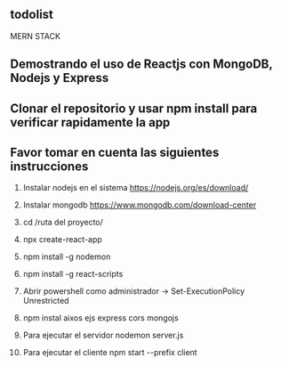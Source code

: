 ## todolist
 MERN STACK
## Demostrando el uso de Reactjs con MongoDB, Nodejs y Express

## Clonar el repositorio y usar npm install para verificar rapidamente la app

## Favor tomar en cuenta las siguientes instrucciones

1. Instalar nodejs en el sistema https://nodejs.org/es/download/

2. Instalar mongodb https://www.mongodb.com/download-center

3. cd /ruta del proyecto/ 

4. npx create-react-app

5. npm install -g nodemon

6. npm install -g react-scripts 

6. Abrir powershell como administrador -> Set-ExecutionPolicy Unrestricted

7. npm instal aixos ejs express cors mongojs

8. Para ejecutar el servidor nodemon server.js

9. Para ejecutar el cliente npm start --prefix client